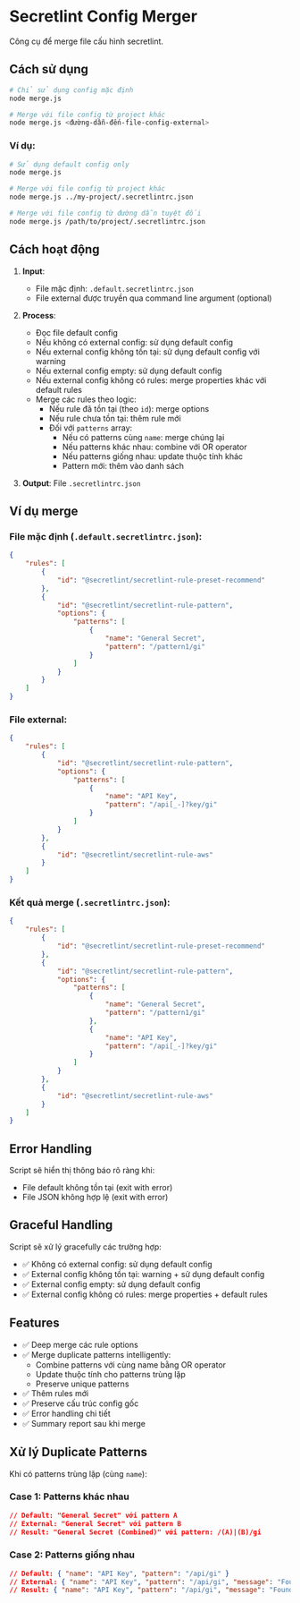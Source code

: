 # Secretlint Config Merger

Công cụ để merge file cấu hình secretlint.

## Cách sử dụng

```bash
# Chỉ sử dụng config mặc định
node merge.js

# Merge với file config từ project khác  
node merge.js <đường-dẫn-đến-file-config-external>
```

### Ví dụ:

```bash
# Sử dụng default config only
node merge.js

# Merge với file config từ project khác
node merge.js ../my-project/.secretlintrc.json

# Merge với file config từ đường dẫn tuyệt đối
node merge.js /path/to/project/.secretlintrc.json
```

## Cách hoạt động

1. **Input**: 
   - File mặc định: `.default.secretlintrc.json`
   - File external được truyền qua command line argument (optional)

2. **Process**:
   - Đọc file default config
   - Nếu không có external config: sử dụng default config
   - Nếu external config không tồn tại: sử dụng default config với warning
   - Nếu external config empty: sử dụng default config
   - Nếu external config không có rules: merge properties khác với default rules
   - Merge các rules theo logic:
     - Nếu rule đã tồn tại (theo `id`): merge options
     - Nếu rule chưa tồn tại: thêm rule mới
     - Đối với `patterns` array: 
       - Nếu có patterns cùng `name`: merge chúng lại
       - Nếu patterns khác nhau: combine với OR operator  
       - Nếu patterns giống nhau: update thuộc tính khác
       - Pattern mới: thêm vào danh sách

3. **Output**: File `.secretlintrc.json`

## Ví dụ merge

### File mặc định (`.default.secretlintrc.json`):
```json
{
    "rules": [
        {
            "id": "@secretlint/secretlint-rule-preset-recommend"
        },
        {
            "id": "@secretlint/secretlint-rule-pattern",
            "options": {
                "patterns": [
                    {
                        "name": "General Secret",
                        "pattern": "/pattern1/gi"
                    }
                ]
            }
        }
    ]
}
```

### File external:
```json
{
    "rules": [
        {
            "id": "@secretlint/secretlint-rule-pattern",
            "options": {
                "patterns": [
                    {
                        "name": "API Key",
                        "pattern": "/api[_-]?key/gi"
                    }
                ]
            }
        },
        {
            "id": "@secretlint/secretlint-rule-aws"
        }
    ]
}
```

### Kết quả merge (`.secretlintrc.json`):
```json
{
    "rules": [
        {
            "id": "@secretlint/secretlint-rule-preset-recommend"
        },
        {
            "id": "@secretlint/secretlint-rule-pattern",
            "options": {
                "patterns": [
                    {
                        "name": "General Secret",
                        "pattern": "/pattern1/gi"
                    },
                    {
                        "name": "API Key", 
                        "pattern": "/api[_-]?key/gi"
                    }
                ]
            }
        },
        {
            "id": "@secretlint/secretlint-rule-aws"
        }
    ]
}
```

## Error Handling

Script sẽ hiển thị thông báo rõ ràng khi:
- File default không tồn tại (exit with error)
- File JSON không hợp lệ (exit with error)

## Graceful Handling

Script sẽ xử lý gracefully các trường hợp:
- ✅ Không có external config: sử dụng default config
- ✅ External config không tồn tại: warning + sử dụng default config  
- ✅ External config empty: sử dụng default config
- ✅ External config không có rules: merge properties + default rules

## Features

- ✅ Deep merge các rule options
- ✅ Merge duplicate patterns intelligently:
  - Combine patterns với cùng name bằng OR operator
  - Update thuộc tính cho patterns trùng lặp
  - Preserve unique patterns
- ✅ Thêm rules mới
- ✅ Preserve cấu trúc config gốc  
- ✅ Error handling chi tiết
- ✅ Summary report sau khi merge

## Xử lý Duplicate Patterns

Khi có patterns trùng lặp (cùng `name`):

### Case 1: Patterns khác nhau
```json
// Default: "General Secret" với pattern A
// External: "General Secret" với pattern B  
// Result: "General Secret (Combined)" với pattern: /(A)|(B)/gi
```

### Case 2: Patterns giống nhau
```json
// Default: { "name": "API Key", "pattern": "/api/gi" }
// External: { "name": "API Key", "pattern": "/api/gi", "message": "Found API key" }
// Result: { "name": "API Key", "pattern": "/api/gi", "message": "Found API key" }
```